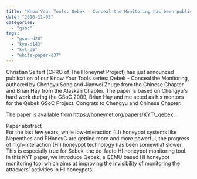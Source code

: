 ```yaml
---
title: "Know Your Tools: Qebek - Conceal the Monitoring has been published"
date: "2010-11-05"
categories: 
  - "gsoc"
tags: 
  - "gsoc-d20"
  - "kye-d143"
  - "kyt-d6"
  - "white-paper-d37"
---
```


Christian Seifert (CPRO of The Honeynet Project) has just announced publication of our Know Your Tools series: Qebek - Conceal the Monitoring, authored by Chengyu Song and Jianwei Zhuge from the Chinese Chapter and Brian Hay from the Alaskan Chapter. The paper is based on Chengyu's hard work during the GSoC 2009, Brian Hay and me acted as his mentors for the Qebek GSoC Project. Congrats to Chengyu and Chinese Chapter.  
  
The paper is available from https://honeynet.org/papers/KYT\_qebek.  
  
Paper abstract  
For the last few years, while low-interaction (LI) honeypot systems like Nepenthes and PHoneyC are getting more and more powerful, the progress of high-interaction (HI) honeypot technology has been somewhat slower. This is especially true for Sebek, the de-facto HI honeypot monitoring tool. In this KYT paper, we introduce Qebek, a QEMU based HI honeypot monitoring tool which aims at improving the invisibility of monitoring the attackers’ activities in HI honeypots.
